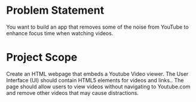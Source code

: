 # Problem Statement 
You want to build an app that removes some of the noise from YouTube to enhance focus time when watching videos. 
# Project Scope
Create an HTML webpage that embeds a Youtube Video viewer. The User Interface (UI) should contain HTML5 elements for videos and links.. The page should allow users to view videos without navigating to Youtube.com and remove other videos that may cause distractions. 
    